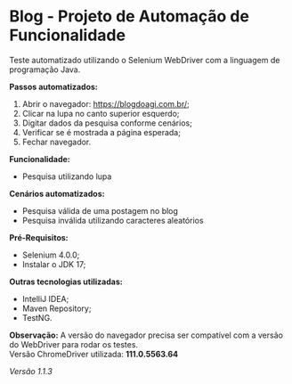 # Blog - Projeto de Automação de Funcionalidade

Teste automatizado utilizando o Selenium WebDriver com a linguagem de programação Java.


<b>Passos automatizados:</b><br>
1. Abrir o navegador: https://blogdoagi.com.br/;
2. Clicar na lupa no canto superior esquerdo;
3. Digitar dados da pesquisa conforme cenários;
4. Verificar se é mostrada a página esperada;
5. Fechar navegador.

<b>Funcionalidade:</b><br>
- Pesquisa utilizando lupa

<b>Cenários automatizados:</b><br>
 - Pesquisa válida de uma postagem no blog <br>
 - Pesquisa inválida utilizando caracteres aleatórios
      
<b>Pré-Requisitos:</b><br>
- Selenium 4.0.0;
- Instalar o JDK 17;

<b>Outras tecnologias utilizadas:</b><br>
- IntelliJ IDEA;
- Maven Repository;
- TestNG.

<b>Observação:</b> A versão do navegador precisa ser compatível com a versão do WebDriver para rodar os testes. <br>
Versão ChromeDriver utilizada: <b>111.0.5563.64</b>

<i>Versão 1.1.3</i>

